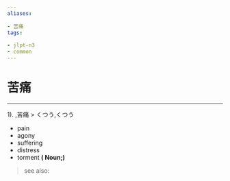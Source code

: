 ```yaml
---
aliases:
    
- 苦痛
tags:
    
- jlpt-n3
- common
---
```


# 苦痛
---
1).
,苦痛 > くつう,くつう

- pain
- agony
- suffering
- distress
- torment
**( Noun;)**
> see also: 
            
